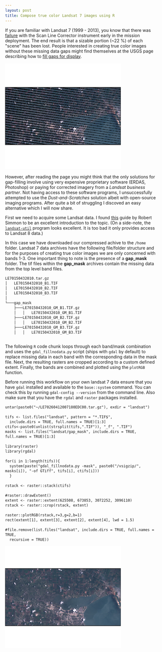 ```yaml
---
layout: post
title: Compose true color Landsat 7 images using R
---
```


If you are familiar with Landsat 7 (1999 - 2013), you know that there was [failure](http://landsat.usgs.gov/products_slcoffbackground.php) with the Scan Line Corrector instrument early in the mission deployment. The end result is that a sizable portion (~22 %) of each "scene" has been lost. People interested in creating true color images without these missing data gaps might find themselves at the USGS page describing how to [fill gaps for display](http://landsat.usgs.gov/filling_the_gaps_for_display.php).

![landsat](/public/images/landsat_miss.png)  

However, after reading the page you might think that the only solutions for gap-filling involve using very expensive proprietary software (ERDAS, Photoshop) or paying for corrected imagery from a _Landsat business partner_. Not having access to these software programs, I unsuccessfully attempted to use the _Dust-and-Scratches_ solution albeit with open-source imaging programs. After quite a bit of struggling I discoved an easy alternative which I will now share. 

First we need to acquire some Landsat data. I found [this](http://earthobservatory.nasa.gov/blogs/elegantfigures/2013/05/31/a-quick-guide-to-earth-explorer-for-landsat-8/) guide by Robert Simmon to be an excellent introduction to the topic. (On a side-note, the [`landsat-util`](http://landsat-util.readthedocs.org/en/latest/index.html) program looks excellent. It is too bad it only provides access to Landsat 8 data.) 

In this case we have downloaded our compressed achive to the `/home` folder. Landsat 7 data archives have the following file/folder structure and for the purposes of creating true color images we are only concerned with bands 1-3. One important thing to note is the presence of a **gap_mask** folder. The tif files within the **gap_mask** archives contain the missing data from the top level band files.

```
LE70150432010.tar.gz
│   LE70150432010_B1.TIF
│   LE70150432010_B2.TIF
│   LE70150432010_B3.TIF
│
└───gap_mask
    ├───LE70150432010_GM_B1.TIF.gz
    │   │   LE70150432010_GM_B1.TIF
    ├───LE70150432010_GM_B2.TIF.gz
    │   │   LE70150432010_GM_B2.TIF
    ├───LE70150432010_GM_B3.TIF.gz
    │   │   LE70150432010_GM_B3.TIF
    
```

The following `R` code chunk loops through each band/mask combination and uses the `gdal_fillnodata.py` script (ships with `gdal` by default) to replace missing data in each band with the corresponding data in the mask file. Next, the resulting rasters are cropped according to a custom defined extent. Finally, the bands are combined and plotted using the `plotRGB` function.

Before running this workflow on your own landsat 7 data ensure that you have `gdal` installed and available to the `base::system` command. You can check this by running `gdal-config --version` from the command line. Also make sure that you have the `rgdal` and `raster` packages installed.

```
untar(paste0("~/LE70260412007180EDC00.tar.gz"), exdir = "landsat")

tifs <- list.files("landsat", pattern = "*.TIF$",
  include.dirs = TRUE, full.names = TRUE)[1:3]
ctifs<-paste0(unlist(strsplit(tifs,".TIF")), "_f", ".TIF")
masks <- list.files("landsat/gap_mask", include.dirs = TRUE, full.names = TRUE)[1:3]

library(raster)
library(rgdal)
        
for(i in 1:length(tifs)){
  system(paste("gdal_fillnodata.py -mask", paste0("/vsigzip/", masks[i]), "-of GTiff", tifs[i], ctifs[i]))
  }
        
rstack <- raster::stack(ctifs)
        
#raster::drawExtent()
extent <- raster::extent(625508, 673853, 3072252, 3096110)
rstack <- raster::crop(rstack, extent)
          
raster::plotRGB(rstack,r=3,g=2,b=1)
rect(extent[1], extent[3], extent[2], extent[4], lwd = 1.5)

#file.remove(list.files("landsat", include.dirs = TRUE, full.names = TRUE,
  recursive = TRUE))
```
![landsat](/public/images/landsat.png)  